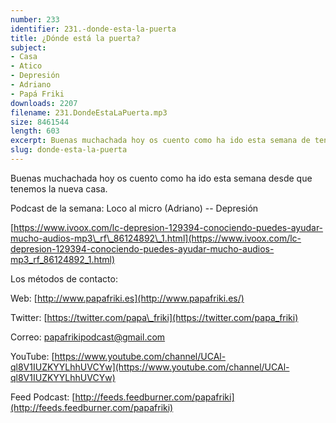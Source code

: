 ```yaml
---
number: 233
identifier: 231.-donde-esta-la-puerta
title: ¿Dónde está la puerta?
subject:
- Casa
- Atico
- Depresión
- Adriano
- Papá Friki
downloads: 2207
filename: 231.DondeEstaLaPuerta.mp3
size: 8461544
length: 603
excerpt: Buenas muchachada hoy os cuento como ha ido esta semana de tener la nueva casa.
slug: donde-esta-la-puerta
---
```

Buenas muchachada hoy os cuento como ha ido esta semana desde que tenemos la nueva casa.

Podcast de la semana: Loco al micro (Adriano) -- Depresión

[https://www.ivoox.com/lc-depresion-129394-conociendo-puedes-ayudar-mucho-audios-mp3\_rf\_86124892\_1.html](https://www.ivoox.com/lc-depresion-129394-conociendo-puedes-ayudar-mucho-audios-mp3_rf_86124892_1.html)

Los métodos de contacto:

Web: [http://www.papafriki.es](http://www.papafriki.es/)

Twitter: [https://twitter.com/papa\_friki](https://twitter.com/papa_friki)

Correo: [papafrikipodcast@gmail.com](https://archive.org/details/papafrikipodast@gmail.com)

YouTube: [https://www.youtube.com/channel/UCAl-ql8V1IUZKYYLhhUVCYw](https://www.youtube.com/channel/UCAl-ql8V1IUZKYYLhhUVCYw)

Feed Podcast: [http://feeds.feedburner.com/papafriki](http://feeds.feedburner.com/papafriki)
